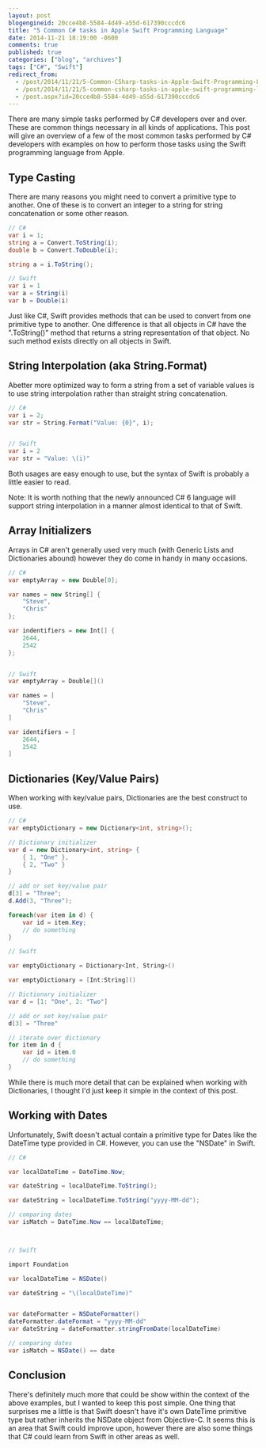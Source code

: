 ```yaml
---
layout: post
blogengineid: 20cce4b8-5584-4d49-a55d-617390cccdc6
title: "5 Common C# tasks in Apple Swift Programming Language"
date: 2014-11-21 18:19:00 -0600
comments: true
published: true
categories: ["blog", "archives"]
tags: ["C#", "Swift"]
redirect_from: 
  - /post/2014/11/21/5-Common-CSharp-tasks-in-Apple-Swift-Programming-Language
  - /post/2014/11/21/5-common-csharp-tasks-in-apple-swift-programming-language
  - /post.aspx?id=20cce4b8-5584-4d49-a55d-617390cccdc6
---
```

<!-- more -->

There are many simple tasks performed by C# developers over and over. These are common things necessary in all kinds of applications. This post will give an overview of a few of the most common tasks performed by C# developers with examples on how to perform those tasks using the Swift programming language from Apple.

## Type Casting

There are many reasons you might need to convert a primitive type to another. One of these is to convert an integer to a string for string concatenation or some other reason.

```csharp
// C#
var i = 1;
string a = Convert.ToString(i);
double b = Convert.ToDouble(i);

string a = i.ToString();

// Swift
var i = 1
var a = String(i)
var b = Double(i)
```

Just like C#, Swift provides methods that can be used to convert from one primitive type to another. One difference is that all objects in C# have the ".ToString()" method that returns a string representation of that object. No such method exists directly on all objects in Swift.

## String Interpolation (aka String.Format)

Abetter more optimized way to form a string from a set of variable values is to use string interpolation rather than straight string concatenation.

```csharp
// C#
var i = 2;
var str = String.Format("Value: {0}", i);


// Swift
var i = 2
var str = "Value: \(i)"
```

Both usages are easy enough to use, but the syntax of Swift is probably a little easier to read.

Note: It is worth nothing that the newly announced C# 6 language will support string interpolation in a manner almost identical to that of Swift.

## Array Initializers

Arrays in C# aren't generally used very much (with Generic Lists and Dictionaries abound) however they do come in handy in many occasions.

```csharp
// C#
var emptyArray = new Double[0];

var names = new String[] {
    "Steve",
    "Chris"
};

var indentifiers = new Int[] {
    2644,
    2542
};


// Swift
var emptyArray = Double[]()

var names = [
    "Steve",
    "Chris"
]

var identifiers = [
    2644,
    2542
]
```

## Dictionaries (Key/Value Pairs)

When working with key/value pairs, Dictionaries are the best construct to use.

```csharp
// C#
var emptyDictionary = new Dictionary<int, string>();

// Dictionary initializer
var d = new Dictionary<int, string> {
    { 1, "One" },
    { 2, "Two" }
}

// add or set key/value pair
d[3] = "Three";
d.Add(3, "Three");

foreach(var item in d) {
    var id = item.Key;
    // do something
}

// Swift

var emptyDictionary = Dictionary<Int, String>()

var emptyDictionary = [Int:String]()

// Dictionary initializer
var d = [1: "One", 2: "Two"]

// add or set key/value pair
d[3] = "Three"

// iterate over dictionary
for item in d {
    var id = item.0
    // do something
}
```

While there is much more detail that can be explained when working with Dictionaries, I thought I'd just keep it simple in the context of this post.

## Working with Dates

Unfortunately, Swift doesn't actual contain a primitive type for Dates like the DateTime type provided in C#. However, you can use the "NSDate" in Swift.

```csharp
// C#

var localDateTime = DateTime.Now;

var dateString = localDateTime.ToString();

var dateString = localDateTime.ToString("yyyy-MM-dd");

// comparing dates
var isMatch = DateTime.Now == localDateTime;



// Swift

import Foundation

var localDateTime = NSDate()

var dateString = "\(localDateTime)"


var dateFormatter = NSDateFormatter()
dateFormatter.dateFormat = "yyyy-MM-dd"
var dateString = dateFormatter.stringFromDate(localDateTime)

// comparing dates
var isMatch = NSDate() == date
```

## Conclusion

There's definitely much more that could be show within the context of the above examples, but I wanted to keep this post simple. One thing that surprises me a little is that Swift doesn't have it's own DateTime primitive type but rather inherits the NSDate object from Objective-C. It seems this is an area that Swift could improve upon, however there are also some things that C# could learn from Swift in other areas as well.
